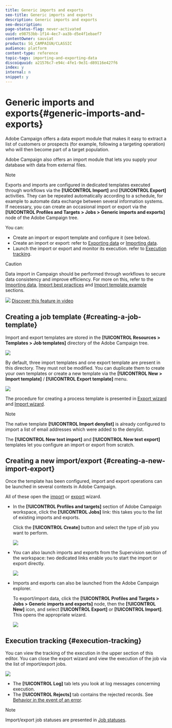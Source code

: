 ```yaml
---
title: Generic imports and exports
seo-title: Generic imports and exports
description: Generic imports and exports
seo-description: 
page-status-flag: never-activated
uuid: e98753bb-1f14-4ec7-aa3b-d5e4f1ebaef7
contentOwner: sauviat
products: SG_CAMPAIGN/CLASSIC
audience: platform
content-type: reference
topic-tags: importing-and-exporting-data
discoiquuid: a21576c7-e94c-4fe1-9e31-d89116e427f6
index: y
internal: n
snippet: y
---
```


# Generic imports and exports{#generic-imports-and-exports}

Adobe Campaign offers a data export module that makes it easy to extract a list of customers or prospects (for example, following a targeting operation) who will then become part of a target population.

Adobe Campaign also offers an import module that lets you supply your database with data from external files.

>[!NOTE]
>
>Exports and imports are configured in dedicated templates executed through workflows via the **[!UICONTROL Import]** and **[!UICONTROL Export]** activities. They can be repeated automatically according to a schedule, for example to automate data exchange between several information systems. If necessary, you can create an occasional import or export via the **[!UICONTROL Profiles and Targets > Jobs > Generic imports and exports]** node of the Adobe Campaign tree.

You can:

* Create an import or export template and configure it (see below).
* Create an import or export: refer to [Exporting data](../../platform/using/exporting-data.md) or [Importing data](../../platform/using/importing-data.md).
* Launch the import or export and monitor its execution. refer to [Execution tracking](#execution-tracking).

>[!CAUTION]
>
>Data import in Campaign should be performed through workflows to secure data consistency and improve efficiency. For more on this, refer to the [Importing data](../../workflow/using/importing-data.md), [Import best practices](../../workflow/using/importing-data.md#best-practices-when-importing-data) and [Import template example](../../workflow/using/importing-data.md#setting-up-a-recurring-import) sections.

![](assets/do-not-localize/how-to-video.png) [Discover this feature in video](../../platform/using/exporting-and-importing-profiles#create-list-video)

## Creating a job template {#creating-a-job-template}

Import and export templates are stored in the **[!UICONTROL Resources > Templates > Job templates]** directory of the Adobe Campaign tree.

![](assets/s_ncs_user_export_wizard_template.png)

By default, three import templates and one export template are present in this directory. They must not be modified. You can duplicate them to create your own templates or create a new template via the **[!UICONTROL New > Import template]** / **[!UICONTROL Export template]** menu.

![](assets/s_ncs_user_export_wizard_template_create.png)

The procedure for creating a process template is presented in [Export wizard](../../platform/using/exporting-data.md#export-wizard) and [Import wizard](../../platform/using/importing-data.md#import-wizard).

>[!NOTE]
>
>The native template **[!UICONTROL Import denylist]** is already configured to import a list of email addresses which were added to the denylist.
> 
>The **[!UICONTROL New text import]** and **[!UICONTROL New text export]** templates let you configure an import or export from scratch.

## Creating a new import/export {#creating-a-new-import-export}

Once the template has been configured, import and export operations can be launched in several contexts in Adobe Campaign.

All of these open the [import](../../platform/using/importing-data.md) or [export](../../platform/using/exporting-data.md#export-wizard) wizard.

* In the **[!UICONTROL Profiles and targets]** section of Adobe Campaign workspace, click the **[!UICONTROL Jobs]** link: this takes you to the list of existing imports and exports.

  Click the **[!UICONTROL Create]** button and select the type of job you want to perform.

  ![](assets/s_ncs_user_import_from_home.png)

* You can also launch imports and exports from the Supervision section of the workspace: two dedicated links enable you to start the import or export directly.

  ![](assets/s_ncs_user_import_from_production.png)

* Imports and exports can also be launched from the Adobe Campaign explorer.

  To export/import data, click the **[!UICONTROL Profiles and Targets > Jobs > Generic imports and exports]** node, then the **[!UICONTROL New]** icon, and select **[!UICONTROL Export]** or **[!UICONTROL Import]**. This opens the appropriate wizard.

  ![](assets/s_ncs_user_export_wizard_launch_from_menu.png)

## Execution tracking {#execution-tracking}

You can view the tracking of the execution in the upper section of this editor. You can close the export wizard and view the execution of the job via the list of import/export jobs.

![](assets/s_ncs_user_export_list_and_details.png)

* The **[!UICONTROL Log]** tab lets you look at log messages concerning execution.
* The **[!UICONTROL Rejects]** tab contains the rejected records. See [Behavior in the event of an error](../../platform/using/importing-data.md#behavior-in-the-event-of-an-error).

>[!NOTE]
>
>Import/export job statuses are presented in [Job statuses](../../platform/using/importing-data.md#job-statuses).

